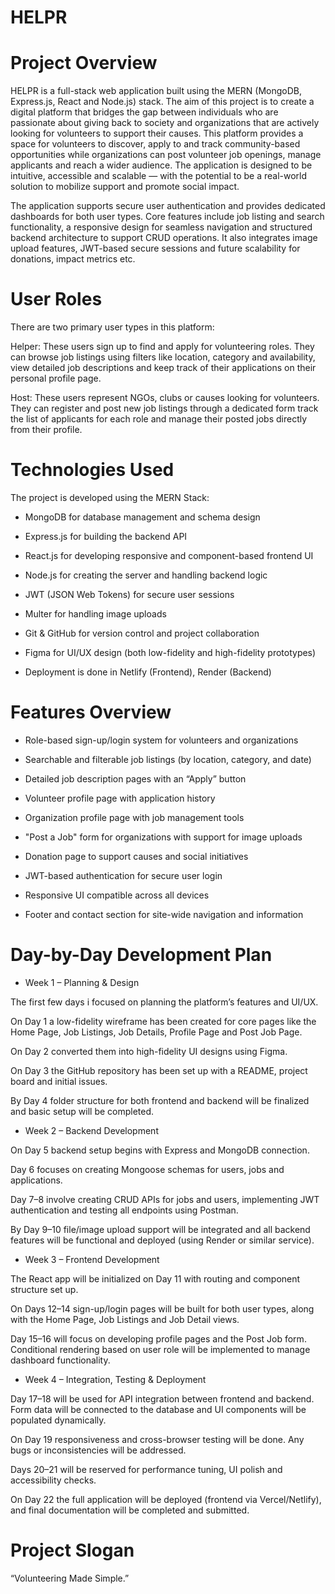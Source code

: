 # HELPR
# Project Overview
HELPR is a full-stack web application built using the MERN (MongoDB, Express.js, React and Node.js) stack. The aim of this project is to create a digital platform that bridges the gap between individuals who are passionate about giving back to society and organizations that are actively looking for volunteers to support their causes. This platform provides a space for volunteers to discover, apply to and track community-based opportunities while organizations can post volunteer job openings, manage applicants and reach a wider audience. The application is designed to be intuitive, accessible and scalable — with the potential to be a real-world solution to mobilize support and promote social impact.

The application supports secure user authentication and provides dedicated dashboards for both user types. Core features include job listing and search functionality, a responsive design for seamless navigation and structured backend architecture to support CRUD operations. It also integrates image upload features, JWT-based secure sessions and future scalability for donations, impact metrics etc.

# User Roles
There are two primary user types in this platform:

Helper: These users sign up to find and apply for volunteering roles. They can browse job listings using filters like location, category and availability, view detailed job descriptions and keep track of their applications on their personal profile page.

Host: These users represent NGOs, clubs or causes looking for volunteers. They can register and post new job listings through a dedicated form track the list of applicants for each role and manage their posted jobs directly from their profile.

# Technologies Used
The project is developed using the MERN Stack:

- MongoDB for database management and schema design

- Express.js for building the backend API

- React.js for developing responsive and component-based frontend UI

- Node.js for creating the server and handling backend logic

- JWT (JSON Web Tokens) for secure user sessions

- Multer for handling image uploads

- Git & GitHub for version control and project collaboration

- Figma for UI/UX design (both low-fidelity and high-fidelity prototypes)

- Deployment is done in Netlify (Frontend), Render (Backend)

# Features Overview
- Role-based sign-up/login system for volunteers and organizations

- Searchable and filterable job listings (by location, category, and date)

- Detailed job description pages with an “Apply” button

- Volunteer profile page with application history

- Organization profile page with job management tools

- "Post a Job" form for organizations with support for image uploads

- Donation page to support causes and social initiatives

- JWT-based authentication for secure user login

- Responsive UI compatible across all devices

- Footer and contact section for site-wide navigation and information

# Day-by-Day Development Plan

- Week 1 – Planning & Design

The first few days i focused on planning the platform’s features and UI/UX. 

On Day 1 a low-fidelity wireframe has been created for core pages like the Home Page, Job Listings, Job Details, Profile Page and Post Job Page. 

On Day 2 converted them into high-fidelity UI designs using Figma. 

On Day 3 the GitHub repository has been set up with a README, project board and initial issues. 

By Day 4 folder structure for both frontend and backend will be finalized and basic setup will be completed.

- Week 2 – Backend Development

On Day 5 backend setup begins with Express and MongoDB connection. 

Day 6 focuses on creating Mongoose schemas for users, jobs and applications. 

Day 7–8 involve creating CRUD APIs for jobs and users, implementing JWT authentication and testing all endpoints using Postman. 

By Day 9–10 file/image upload support will be integrated and all backend features will be functional and deployed (using Render or similar service).

- Week 3 – Frontend Development

The React app will be initialized on Day 11 with routing and component structure set up. 

On Days 12–14 sign-up/login pages will be built for both user types, along with the Home Page, Job Listings and Job Detail views. 

Day 15–16 will focus on developing profile pages and the Post Job form. Conditional rendering based on user role will be implemented to manage dashboard functionality.

- Week 4 – Integration, Testing & Deployment

Day 17–18 will be used for API integration between frontend and backend. Form data will be connected to the database and UI components will be populated dynamically. 

On Day 19 responsiveness and cross-browser testing will be done. Any bugs or inconsistencies will be addressed. 

Days 20–21 will be reserved for performance tuning, UI polish and accessibility checks. 

On Day 22 the full application will be deployed (frontend via Vercel/Netlify), and final documentation will be completed and submitted.


# Project Slogan

“Volunteering Made Simple.”

